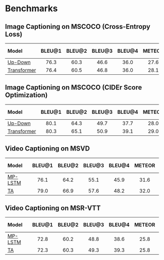# Benchmarks

## Image Captioning on MSCOCO (Cross-Entropy Loss)
| Model | BLEU@1 | BLEU@2 | BLEU@3 | BLEU@4 | METEOR | <div style="width:65px">ROUGE-L</div> | <div style="width:55px">CIDEr-D</div> | SPICE |
| :------------ | :------------: | :------------: | :------------: | :------------: | :------------: | :------------: | :------------: | :------------: |
| <a href="https://drive.google.com/drive/folders/1_l1BVxHxkmS_nM9b5wGc66Tn987zApvs">Up-Down</a> | 76.3 | 60.3 | 46.6 | 36.0 | 27.6 | 56.6 | 113.1 | 20.7 |
| <a href="https://drive.google.com/drive/folders/1x3Ozg8yatGdegvTox4dXGHV3CjrGBium">Transformer</a> | 76.4 | 60.5 | 46.8 | 36.0 | 28.1 | 56.7 | 116.5 | 21.0 |

## Image Captioning on MSCOCO (CIDEr Score Optimization)
| Model | BLEU@1 | BLEU@2 | BLEU@3 | BLEU@4 | METEOR | <div style="width:65px">ROUGE-L</div> | <div style="width:55px">CIDEr-D</div> | SPICE |
| :------------ | :------------: | :------------: | :------------: | :------------: | :------------: | :------------: | :------------: | :------------: |
| <a href="https://drive.google.com/drive/folders/1483g0NX4gbyx9QIFrmQSmmjuqg-pbu-O">Up-Down</a> | 80.1 | 64.3 | 49.7 | 37.7 | 28.0 | 58.0 | 124.7 | 21.5 |
| <a href="https://drive.google.com/drive/folders/1HUnulKIWW9zAjz3b-19o8vMC7C1wbsXC">Transformer</a> | 80.3 | 65.1 | 50.9 | 39.1 | 29.0 | 58.7 | 129.3 | 22.7 |

## Video Captioning on MSVD
| Model | BLEU@1 | BLEU@2 | BLEU@3 | BLEU@4 | METEOR | <div style="width:65px">ROUGE-L</div> | <div style="width:55px">CIDEr-D</div> | SPICE |
| :------------ | :------------: | :------------: | :------------: | :------------: | :------------: | :------------: | :------------: | :------------: |
| <div style="width:65px"><a href="https://drive.google.com/drive/folders/1ZdkmMOGTeWe33RMl62b9tQ_kZKNiTJLk">MP-LSTM</a></div> | 76.1 | 64.2 | 55.1 | 45.9 | 31.6 | 67.0 | 70.8 | 4.6 |
| <a href="https://drive.google.com/drive/folders/1Fkwvzo-2VWlSTWE3UY_OTijWMejuwSmg">TA</a> | 79.0 | 66.9 | 57.6 | 48.2 | 32.0 | 68.0 | 74.4 | 4.6 |

## Video Captioning on MSR-VTT
| Model | BLEU@1 | BLEU@2 | BLEU@3 | BLEU@4 | METEOR | <div style="width:65px">ROUGE-L</div> | <div style="width:55px">CIDEr-D</div> | SPICE |
| :------------ | :------------: | :------------: | :------------: | :------------: | :------------: | :------------: | :------------: | :------------: |
| <div style="width:65px"><a href="https://drive.google.com/drive/folders/1NV-BmnSTWQ9eUpXV_ywkTV5EywC2JFJj">MP-LSTM</a></div> | 72.8 | 60.2 | 48.8 | 38.6 | 25.8 | 58.3 | 40.1 | 5.6 |
| <a href="https://drive.google.com/drive/folders/1B6qlzrlNA8cMxD-utsBGVU2i7xqukyLY">TA</a> | 72.3 | 60.3 | 49.3 | 39.3 | 25.8 | 58.8 | 41.5 | 5.6 |
